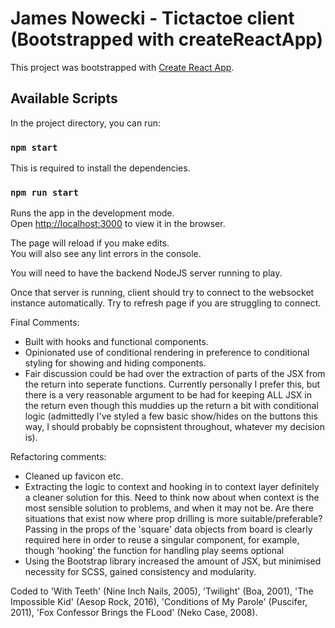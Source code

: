 # James Nowecki - Tictactoe client (Bootstrapped with createReactApp)

This project was bootstrapped with [Create React App](https://github.com/facebook/create-react-app).

## Available Scripts

In the project directory, you can run:

### `npm start`

This is required to install the dependencies.

### `npm run start`

Runs the app in the development mode.\
Open [http://localhost:3000](http://localhost:3000) to view it in the browser.

The page will reload if you make edits.\
You will also see any lint errors in the console.

You will need to have the backend NodeJS server running to play.

Once that server is running, client should try to connect to the websocket instance automatically. Try to refresh page if you are struggling to connect.

Final Comments: 

 - Built with hooks and functional components. 
 - Opinionated use of conditional rendering in preference to conditional styling for showing and hiding components.
 - Fair discussion could be had over the extraction of parts of the JSX from the return into seperate functions. Currently personally I prefer this, but there is a very reasonable argument to be had for keeping ALL JSX in the return even though this muddies up the return a bit with conditional logic (admittedly I've styled a few basic show/hides on the buttons this way, I should probably be copnsistent throughout, whatever my decision is).

Refactoring comments:

 - Cleaned up favicon etc.
 - Extracting the logic to context and hooking in to context layer definitely a cleaner solution for this. Need to think now about when context is the most sensible solution to problems, and when it may not be. Are there situations that exist now where prop drilling is more suitable/preferable? Passing in the props of the 'square' data objects from board is clearly required here in order to reuse a singular component, for example, though 'hooking' the function for handling play seems optional
 - Using the Bootstrap library increased the amount of JSX, but minimised necessity for SCSS, gained consistency and modularity.

 Coded to 'With Teeth' (Nine Inch Nails, 2005), 'Twilight' (Boa, 2001), 'The Impossible Kid' (Aesop Rock, 2016), 'Conditions of My Parole' (Puscifer, 2011), 'Fox Confessor Brings the FLood' (Neko Case, 2008).
